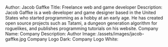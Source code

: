 Author: Jacob Gaffke
Title: Freelance web and game developer
Description: Jacob Gaffke is a web developer and game designer based in the United States who started programming as a hobby at an early age. He has created open source projects such as Tatami, a dungeon generation algorithm for roguelikes, and publishes programming tutorials on his website.
Company Name:
Company Description:
Author Image: /assets/images/jacob-gaffke.jpg
Company Logo Dark:
Company Logo White:
